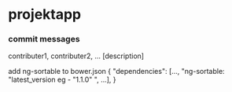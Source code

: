 # projektapp

### commit messages  
contributer1, contributer2, ... [description]


add ng-sortable to bower.json
{
  "dependencies": [..., "ng-sortable: "latest_version eg - "1.1.0" ", ...],
}

